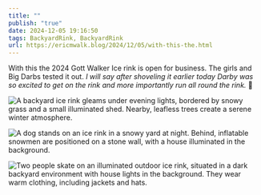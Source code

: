 ```yaml
---
title: ""
publish: "true"
date: 2024-12-05 19:16:50
tags: BackyardRink, BackyardRink
url: https://ericmwalk.blog/2024/12/05/with-this-the.html
---
```


With this the 2024 Gott Walker Ice rink is open for business. The girls and Big Darbs tested it out. *I will say after shoveling it earlier today Darby was so excited to get on the rink and more importantly run all round the rink.* 🏒

![A backyard ice rink gleams under evening lights, bordered by snowy grass and a small illuminated shed. Nearby, leafless trees create a serene winter atmosphere.](https://ericmwalk.blog/uploads/2024/img-1128.jpeg)

![A dog stands on an ice rink in a snowy yard at night. Behind, inflatable snowmen are positioned on a stone wall, with a house illuminated in the background.](https://ericmwalk.blog/uploads/2024/img-1134.jpeg)

![Two people skate on an illuminated outdoor ice rink, situated in a dark backyard environment with house lights in the background. They wear warm clothing, including jackets and hats.](https://ericmwalk.blog/uploads/2024/img-1139.jpeg)